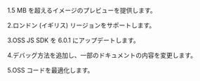 1.5 MB を超えるイメージのプレビューを提供します。

2.ロンドン (イギリス) リージョンをサポートします。

3.OSS JS SDK を 6.0.1 にアップデートします。

4.デバッグ方法を追加し、一部のドキュメントの内容を変更します。

5.OSS コードを最適化します。